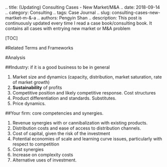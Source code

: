 .. title: (Updating) Consulting Cases - New Market/M&A
.. date: 2018-09-14
.. category: Consulting
.. tags: Case Journal
.. slug: consulting-cases-new-martket-m-&-a
.. authors: Pengyin Shan
.. description: This post is continuously updated every time I read a case book/consulting book. It contains all cases with entrying new market or M&A problem

[TOC]

#Related Terms and Frameworks

#Analysis

##Industry: if it is a good business to be in general

1. Market size and dynamics (capacity, distribution, market saturation, rate of market growth)
2. **Sustainability** of profits
3. Competitive position and likely competitive response. Cost structures
4. Product differentiation and standards. Substitutes.
5. Price dynamics.

##Your firm: core competencies and synergies. 

1. Revenue synergies with or cannibalization with existing products.
2. Distribution costs and ease of access to distribution channels.
3. Cost of capital, given the risk of the investment
4. Potential economies of scale and learning curve issues, particularly with respect to competition
5. Cost synergies
6. Increase on complexity costs
7. Alternative uses of investment.